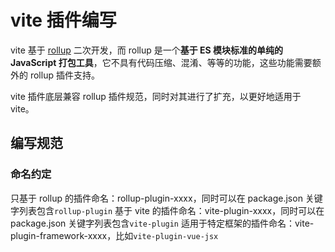 # vite 插件编写

vite 基于 [rollup](https://github.com/rollup/rollup) 二次开发，而 rollup 是一个**基于 ES 模块标准的单纯的 JavaScript 打包工具**，它不具有代码压缩、混淆、等等的功能，这些功能需要额外的 rollup 插件支持。

vite 插件底层兼容 rollup 插件规范，同时对其进行了扩充，以更好地适用于 vite。

## 编写规范

### 命名约定

只基于 rollup 的插件命名：rollup-plugin-xxxx，同时可以在 package.json 关键字列表包含`rollup-plugin`
基于 vite 的插件命名：vite-plugin-xxxx，同时可以在 package.json 关键字列表包含`vite-plugin`
适用于特定框架的插件命名：vite-plugin-framework-xxxx，比如`vite-plugin-vue-jsx`
